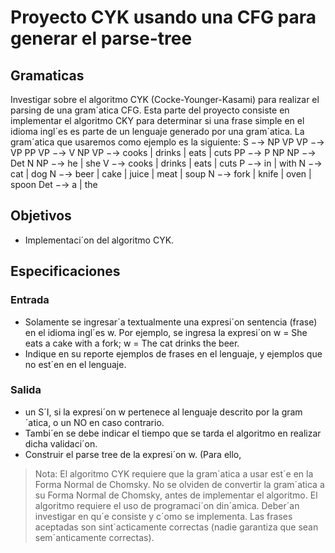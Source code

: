 # Proyecto CYK usando una CFG para generar el parse-tree

## Gramaticas 

Investigar sobre el algoritmo CYK (Cocke-Younger-Kasami) para realizar el parsing de una gram´atica CFG.
Esta parte del proyecto consiste en implementar el algoritmo CKY para determinar si una frase simple en el idioma ingl´es es parte
de un lenguaje generado por una gram´atica.
La gram´atica que usaremos como ejemplo es la siguiente:
S −→ NP VP
VP −→ VP PP
VP −→ V NP
VP −→ cooks | drinks | eats | cuts
PP −→ P NP
NP −→ Det N
NP −→ he | she
V −→ cooks | drinks | eats | cuts
P −→ in | with
N −→ cat | dog
N −→ beer | cake | juice | meat | soup
N −→ fork | knife | oven | spoon
Det −→ a | the

## Objetivos 

- Implementaci´on del algoritmo CYK.

## Especificaciones 

### Entrada

- Solamente se ingresar´a textualmente una expresi´on sentencia (frase) en el idioma ingl´es w. Por ejemplo, se ingresa la
expresi´on w = She eats a cake with a fork; w = The cat drinks the beer.
- Indique en su reporte ejemplos de frases en el lenguaje, y ejemplos que no est´en en el lenguaje.

### Salida 

- un S´I, si la expresi´on w pertenece al lenguaje descrito por la gram´atica, o un NO en caso contrario.
- Tambi´en se debe indicar el tiempo que se tarda el algoritmo en realizar dicha validaci´on.
- Construir el parse tree de la expresi´on w. (Para ello,

> Nota: El algoritmo CYK requiere que la gram´atica a usar est´e en la Forma Normal de Chomsky. No se olviden de convertir la gram´atica a su Forma Normal de Chomsky, antes de implementar el algoritmo. El algoritmo requiere el uso de programaci´on din´amica. Deber´an investigar en qu´e consiste y c´omo se implementa. Las frases aceptadas son sint´acticamente correctas (nadie garantiza que sean sem´anticamente correctas).